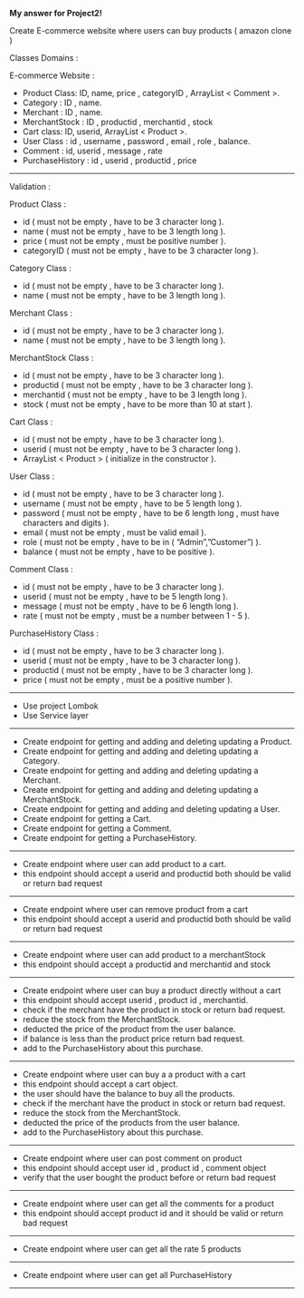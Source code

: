 

**My answer for Project2!**

Create E-commerce website where users can buy products ( amazon clone )


Classes Domains :

E-commerce Website :
- Product Class: ID, name, price , categoryID , ArrayList < Comment >.
- Category : ID , name.
- Merchant : ID , name.
- MerchantStock : ID , productid , merchantid , stock
- Cart class: ID, userid, ArrayList < Product >.
- User Class : id , username , password , email , role , balance.
- Comment  : id, userid , message , rate
- PurchaseHistory : id , userid , productid , price


----------


Validation : 

Product Class :
- id ( must not be empty , have to be 3 character long ).
- name ( must not be empty , have to be 3 length long ).
- price ( must not be empty , must be positive number  ).
- categoryID ( must not be empty , have to be 3 character long ).

Category Class :
- id ( must not be empty , have to be 3 character long ).
- name ( must not be empty , have to be 3 length long ).

Merchant Class :
- id ( must not be empty , have to be 3 character long ).
- name ( must not be empty , have to be 3 length long ).

MerchantStock Class :
- id ( must not be empty , have to be 3 character long ).
- productid ( must not be empty , have to be 3 character long ).
- merchantid ( must not be empty , have to be 3 length long ).
- stock  ( must not be empty , have to be more than 10 at start ).

Cart Class :
- id ( must not be empty , have to be 3 character long ).
- userid ( must not be empty , have to be 3 character long ).
- ArrayList < Product > ( initialize in the constructor ).

User Class : 
- id ( must not be empty , have to be 3 character long ).
- username ( must not be empty , have to be 5 length long ).
- password ( must not be empty , have to be 6 length long , must have characters and digits ).
- email  ( must not be empty , must be valid email ).
- role  ( must not be empty , have to be in ( “Admin”,”Customer”) ).
- balance ( must not be empty , have to be positive ).

Comment Class : 
- id ( must not be empty , have to be 3 character long ).
- userid ( must not be empty , have to be 5 length long ).
- message  ( must not be empty , have to be 6 length long  ).
- rate ( must not be empty , must be a number between 1 - 5 ).

PurchaseHistory Class : 
- id ( must not be empty , have to be 3 character long ).
- userid ( must not be empty , have to be 3 character long ).
- productid  ( must not be empty , have to be 3 character long  ).
- price ( must not be empty , must be a positive number ).

----------

- Use project Lombok 
- Use Service layer


----------



- Create endpoint for getting and adding and deleting updating  a  Product.
- Create endpoint for getting and adding and deleting updating  a  Category.
- Create endpoint for getting and adding and deleting updating  a  Merchant.
- Create endpoint for getting and adding and deleting updating  a  MerchantStock.
- Create endpoint for getting and adding and deleting updating  a  User.
- Create endpoint for getting  a  Cart.
- Create endpoint for getting  a  Comment.
- Create endpoint for getting  a  PurchaseHistory.


----------


- Create endpoint where user can add product to  a cart.
- this endpoint should accept a userid and productid both should be valid or return bad request 
----------
- Create endpoint where user can remove product from  a cart
- this endpoint should accept a userid and productid both should be valid or return bad request
----------
- Create endpoint where user can add product to a merchantStock
- this endpoint should accept a productid and merchantid  and stock
----------
- Create endpoint where user can buy a product directly without a cart
- this endpoint should accept userid , product id , merchantid.
- check if the merchant have the product in stock or return bad request.
- reduce the stock from the MerchantStock.
- deducted the price of the product from the user balance.
- if balance is less than the product price return bad request.
- add to the PurchaseHistory about this purchase.
----------
- Create endpoint where user can buy a a product with a cart
- this endpoint should accept a cart object.
- the user should have the balance to buy all the products.
- check if the merchant have the product in stock or return bad request.
- reduce the stock from the MerchantStock. 
- deducted the price of the products from the user balance.
- add to the PurchaseHistory about this purchase.
----------
- Create endpoint where user can post comment on product
- this endpoint should accept user id , product id , comment object
- verify that the user bought the product before or return bad request
----------
- Create endpoint where user can get all the comments for a product
- this endpoint should accept product id and it should be valid or return bad request
----------
- Create endpoint where user can get all the rate 5 products
----------
- Create endpoint where user can get all PurchaseHistory
----------





